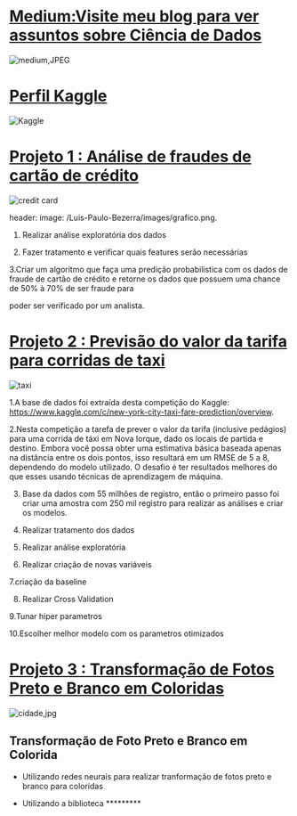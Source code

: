 
# [Medium:Visite meu blog para ver assuntos sobre Ciência de Dados](https://medium.com/@luispaulobezerra3)


![medium,JPEG](https://github.com/bezerraluis/Luis-Paulo-Bezerra/blob/master/images/medium.JPEG)




# [Perfil Kaggle](https://www.kaggle.com/luispaulobezerra)


![Kaggle](https://github.com/bezerraluis/Luis-Paulo-Bezerra/blob/master/images/kaggle.png)





# [Projeto 1 :  Análise de fraudes de cartão de crédito](https://github.com/bezerraluis/Luis_Paulo_Portf-lio/blob/master/Projeto_A%C3%A7%C3%A3o_humana_em_Fraude_de_cart%C3%A3o_de_cr%C3%A9dito.ipynb)

![credit card](https://github.com/bezerraluis/Luis-Paulo-Bezerra/blob/master/images/credit%20card.jpg)

header:
  image: /Luis-Paulo-Bezerra/images/grafico.png.


1. Realizar análise exploratória dos dados


2. Fazer tratamento e verificar quais features serão necessárias 


3.Criar um algoritmo que faça uma predição probabilistica com os dados de fraude de cartão de crédito e retorne os dados que possuem uma chance de 50% à 70% de ser fraude para 

poder ser verificado por um analista.

 
 
 
  # [Projeto 2 :  Previsão do valor da tarifa para corridas de taxi](https://github.com/bezerraluis/Luis-Paulo-Bezerra/blob/master/Projects/corrida_taxi.ipynb)
 
 ![taxi](https://github.com/bezerraluis/Luis-Paulo-Bezerra/blob/master/images/taxi.jpg)
 

1.A base de dados foi extraída desta competição do Kaggle: https://www.kaggle.com/c/new-york-city-taxi-fare-prediction/overview. 


2.Nesta competição a tarefa de prever o valor da tarifa (inclusive pedágios) para uma corrida de táxi em Nova Iorque, dado os locais de partida e destino. Embora você possa obter uma estimativa básica baseada apenas na distância entre os dois pontos, isso resultará em um RMSE de 5 a 8, dependendo do modelo utilizado. O  desafio é ter resultados melhores do que esses usando técnicas de aprendizagem de máquina.

3. Base da dados com 55 milhões de registro, então o primeiro passo foi criar uma amostra com 250 mil registro para realizar as análises e criar os modelos.

4. Realizar tratamento dos dados 

5. Realizar análise exploratória 

6. Realizar criação de novas variáveis 

7.criação da baseline

8. Realizar Cross Validation

9.Tunar hiper parametros

10.Escolher melhor modelo com os parametros otimizados 




 
 
 
 
 
 
 
 # [Projeto 3 :  Transformação de Fotos Preto e Branco em Coloridas](https://github.com/bezerraluis/Luis-Paulo-Bezerra/blob/master/Projects/Post_no_Blog.ipynb)
 
 ![cidade,jpg](https://github.com/bezerraluis/Luis-Paulo-Bezerra/blob/master/images/cidade.jpg)
 
 
 

 ## Transformação de Foto Preto e Branco em Colorida
 
 * Utilizando redes neurais para realizar tranformação de fotos preto e branco para coloridas 

 * Utilizando a biblioteca *********
 

 

